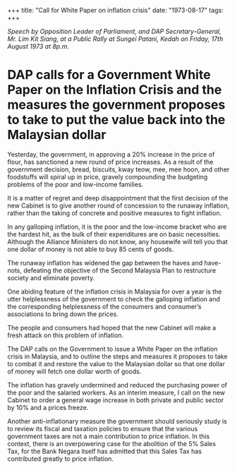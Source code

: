 +++ 
title: "Call for White Paper on inflation crisis"
date: "1973-08-17"
tags:
+++

_Speech by Opposition Leader of Parliament, and DAP Secretary-General, Mr. Lim Kit Siang, at a Public Rally at Sungei Patani, Kedah on Friday, 17th August 1973 at 8p.m._

# DAP calls for a Government White Paper on the Inflation Crisis and the measures the government proposes to take to put the value back into the Malaysian dollar

Yesterday, the government, in approving a 20% increase in the price of flour, has sanctioned a new round of price increases. As a result of the government decision, bread, biscuits, kway teow, mee, mee hoon, and other foodstuffs will spiral up in price, gravely compounding the budgeting problems of the poor and low-income families.

It is a matter of regret and deep disappointment that the first decision of the new Cabinet is to give another round of concession to the runaway inflation, rather than the taking of concrete and positive measures to fight inflation.</u>

In any galloping inflation, it is the poor and the low-income bracket who are the hardest hit, as the bulk of their expenditures are on basic necessities. Although the Alliance Ministers do not know, any housewife will tell you that one dollar of money is not able to buy 85 cents of goods.

The runaway inflation has widened the gap between the haves and have-nots, defeating the objective of the Second Malaysia Plan to restructure society and eliminate poverty.

One abiding feature of the inflation crisis in Malaysia for over a year is the utter helplessness of the government to check the galloping inflation and the corresponding helplessness of the consumers and consumer’s associations to bring down the prices.

The people and consumers had hoped that the new Cabinet will make a fresh attack on this problem of inflation.

The DAP calls on the Government to issue a White Paper on the inflation crisis in Malaysia, and to outline the steps and measures it proposes to take to combat it and restore the value to the Malaysian dollar so that one dollar of money will fetch one dollar worth of goods.

The inflation has gravely undermined and reduced the purchasing power of the poor and the salaried workers. As an interim measure, I call on the new Cabinet to order a general wage increase in both private and public sector by 10% and a prices freeze.

Another anti-inflationary measure the government should seriously study is to review its fiscal and taxation policies to ensure that the various government taxes are not a main contribution to price inflation. In this context, there is an overpowering case for the abolition of the 5% Sales Tax, for the Bank Negara itself has admitted that this Sales Tax has contributed greatly to price inflation.     

 
